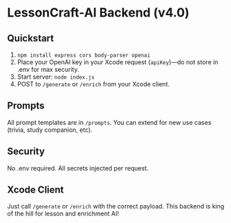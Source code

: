 # LessonCraft-AI Backend (v4.0)

## Quickstart

1. `npm install express cors body-parser openai`
2. Place your OpenAI key in your Xcode request (`apiKey`)—do not store in .env for max security.
3. Start server: `node index.js`
4. POST to `/generate` or `/enrich` from your Xcode client.

## Prompts

All prompt templates are in `/prompts`. You can extend for new use cases (trivia, study companion, etc).

## Security

No .env required. All secrets injected per request.

## Xcode Client

Just call `/generate` or `/enrich` with the correct payload. This backend is king of the hill for lesson and enrichment AI!
